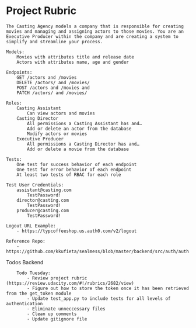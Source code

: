 # Project Rubric
	The Casting Agency models a company that is responsible for creating movies and managing and assigning actors to those movies. You are an Executive Producer within the company and are creating a system to simplify and streamline your process.

	Models:
		Movies with attributes title and release date
		Actors with attributes name, age and gender
	
	Endpoints:
		GET /actors and /movies
		DELETE /actors/ and /movies/
		POST /actors and /movies and
		PATCH /actors/ and /movies/
	
	Roles:
		Casting Assistant
			Can view actors and movies
		Casting Director
			All permissions a Casting Assistant has and…
			Add or delete an actor from the database
			Modify actors or movies
		Executive Producer
			All permissions a Casting Director has and…
			Add or delete a movie from the database
	
	Tests:
		One test for success behavior of each endpoint
		One test for error behavior of each endpoint
		At least two tests of RBAC for each role

	Test User Credentials:
		assistant@casting.com
			TestPassword!
		director@casting.com
			TestPassword!
		producer@casting.com
			TestPassword!

	Logout URL Example: 
		- https://typcoffeeshop.us.auth0.com/v2/logout

	Reference Repo:
		- https://github.com/kkufieta/sealmess/blob/master/backend/src/auth/auth.py





Todos
	Backend
		
		Todo Tuesday:
			- Review project rubric  (https://review.udacity.com/#!/rubrics/2682/view)
			- Figure out how to store the token once it has been retrieved from the get_token module
			- Update test_app.py to include tests for all levels of authentication
			- Eliminate unneccessary files
			- Clean up comments
			- Update gitignore file
			
